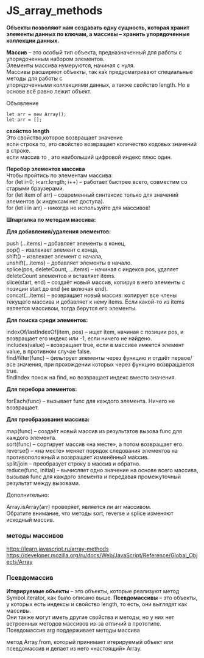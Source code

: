 # JS_array_methods  

**Объекты позволяют нам создавать одну сущность, которая хранит элементы данных по ключам, а массивы – хранить упорядоченные коллекции данных.** 

**Массив** – это особый тип объекта, предназначенный для работы с упорядоченным набором элементов.  
Элементы массива нумеруются, начиная с нуля.  
Массивы расширяют объекты, так как предусматривают специальные методы для работы с  
упорядоченными коллекциями данных, а также свойство length. Но в основе всё равно лежит объект.  

Объявление
```
let arr = new Array();
let arr = [];
```

**свойство length**  
Это свойство,которое возвращает значение  
если строка то, это свойство возвращает количество кодовых значений в строке.  
если массив то , это наибольший цифровой индекс плюс один.

**Перебор элементов массива**  
Чтобы пройтись по элементам массива:  
for (let i=0; i<arr.length; i++) – работает быстрее всего, совместим со старыми браузерами.  
for (let item of arr) – современный синтаксис только для значений элементов (к индексам нет доступа).  
for (let i in arr) – никогда не используйте для массивов!

**Шпаргалка по методам массива:**

**Для добавления/удаления элементов:**

push (...items) – добавляет элементы в конец,  
pop() – извлекает элемент с конца,  
shift() – извлекает элемент с начала,  
unshift(...items) – добавляет элементы в начало.  
splice(pos, deleteCount, ...items) – начиная с индекса pos, удаляет deleteCount элементов и вставляет items.  
slice(start, end) – создаёт новый массив, копируя в него элементы с позиции start до end (не включая end).  
concat(...items) – возвращает новый массив: копирует все члены текущего массива и добавляет к нему items. Если какой-то из items является массивом, тогда берутся его элементы.

**Для поиска среди элементов:**

indexOf/lastIndexOf(item, pos) – ищет item, начиная с позиции pos, и возвращает его индекс или -1, если ничего не найдено.  
includes(value) – возвращает true, если в массиве имеется элемент value, в противном случае false.  
find/filter(func) – фильтрует элементы через функцию и отдаёт первое/все значения, при прохождении которых через функцию возвращается true.  
findIndex похож на find, но возвращает индекс вместо значения.

**Для перебора элементов:**

forEach(func) – вызывает func для каждого элемента. Ничего не возвращает.

**Для преобразования массива:**

map(func) – создаёт новый массив из результатов вызова func для каждого элемента.  
sort(func) – сортирует массив «на месте», а потом возвращает его.  
reverse() – «на месте» меняет порядок следования элементов на противоположный и возвращает изменённый массив.  
split/join – преобразует строку в массив и обратно.    
reduce(func, initial) – вычисляет одно значение на основе всего массива, вызывая func для каждого элемента и передавая промежуточный результат между вызовами.

Дополнительно:

Array.isArray(arr) проверяет, является ли arr массивом.  
Обратите внимание, что методы sort, reverse и splice изменяют исходный массив.

### методы массивов

https://learn.javascript.ru/array-methods  
https://developer.mozilla.org/ru/docs/Web/JavaScript/Reference/Global_Objects/Array

### Псевдомассив

**Итерируемые объекты** – это объекты, которые реализуют метод Symbol.iterator, как было описано выше.
**Псевдомассивы** – это объекты, у которых есть индексы и свойство length, то есть, они выглядят как массивы.  
Они также могут иметь другие свойства и методы, но у них нет встроенных методов массивов  из-за отличий в прототипе.  
Псевдомассив arg поддерживает методы массива

метод Array.from, который принимает итерируемый объект или псевдомассив и делает из него «настоящий» Array.
